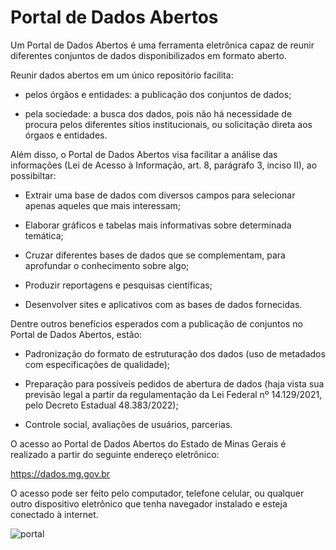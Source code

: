 # Portal de Dados Abertos

Um Portal de Dados Abertos é uma ferramenta eletrônica capaz de reunir diferentes conjuntos de dados disponibilizados em formato aberto.

Reunir dados abertos em um único repositório facilita: 

 - pelos órgãos e entidades: a publicação dos conjuntos de dados;

 - pela sociedade: a busca dos dados, pois não há necessidade de procura pelos diferentes sítios institucionais, ou solicitação direta aos órgaos e entidades.

Além disso, o Portal de Dados Abertos visa facilitar a análise das informações (Lei de Acesso à Informação, art. 8, parágrafo 3, inciso II), ao possibiltar:

* Extrair uma base de dados com diversos campos para selecionar apenas aqueles que mais interessam;

* Elaborar gráficos e tabelas mais informativas sobre determinada temática;

* Cruzar diferentes bases de dados que se complementam, para aprofundar o conhecimento sobre algo;

* Produzir reportagens e pesquisas científicas;

* Desenvolver sites e aplicativos com as bases de dados fornecidas. 


Dentre outros benefícios esperados com a publicação de conjuntos no Portal de Dados Abertos, estão:

* Padronização do formato de estruturação dos dados (uso de metadados com especificações de qualidade);

* Preparação para possíveis pedidos de abertura de dados (haja vista sua previsão legal a partir da regulamentação da Lei Federal nº 14.129/2021, pelo  Decreto Estadual 48.383/2022);

* Controle social, avaliações de usuários, parcerias.

O acesso ao Portal de Dados Abertos do Estado de Minas Gerais é realizado a partir do seguinte endereço eletrônico:

https://dados.mg.gov.br

O acesso pode ser feito pelo computador, telefone celular, ou qualquer outro dispositivo eletrônico que tenha navegador instalado e esteja conectado à internet.

![portal](https://user-images.githubusercontent.com/52294411/225652740-1334ec19-a146-4cec-bc8a-484efbee7cc9.png)

